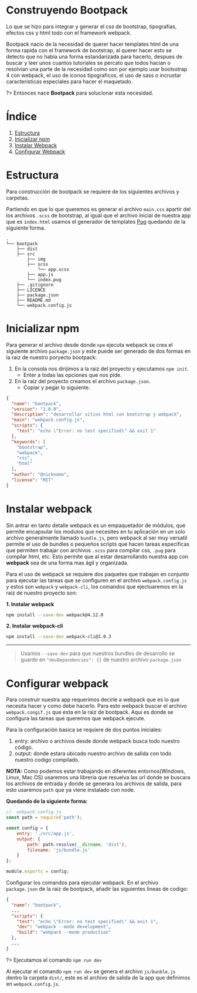 # Construyendo Bootpack

Lo que se hizo para integrar y generar el css de bootstrap, tipografias, efectos css y html todo con el framework webpack.

Bootpack nacio de la necesidad de querer hacer templates html de una forma rapida con el framework de bootstrap, al querer hacer esto se detecto que no habia una forma estandarizada para hacerlo, despues de buscar y leer unos cuantos tutoriales se percato que todos hacian o resolvian una parte de la necesidad como son por ejemplo usar bootsstrap 4 con webpack, el uso de iconos tipograficos, el uso de sass o incrustar caracteristicas especiales para hacer el maquetado.

?> Entonces nace **Bootpack** para solucionar esta necesidad.

# Índice

1. [Estructura](construyendo?id=estructura)
2. [Inicializar npm](construyendo?id=inicializar-npm)
3. [Instalar Webpack](construyendo?id=instalar-webpack)
4. [Configurar Webpack](construyendo?id=configurar-webpack)


# Estructura

Para construcción de bootpack se requiere de los siguientes archivos y carpetas.

Partiendo en que lo que queremos es generar el archivo `main.css` apartir del los archivos `.scss` de bootstrap, al igual que el archivo inicial de nuestra app que es `index.html` usamos el generador de templates [Pug](https://pugjs.org/) quedando de la siguiente forma.

```text
.
└── bootpack
    ├── dist
    ├── src
    	├── img
        ├── scss
        	└── app.scss
        ├── app.js
        └── index.pug
    ├── .gitignore
    ├── LICENCE
    ├── package.json
    ├── README.md
    └── webpack.config.js
```

# Inicializar npm

Para generar el archivo desde donde `npm` ejecuta webpack se crea el siguiente archivo `package.json` y este puede ser generado de dos formas en la raiz de nuestro poryecto bootpack:

1. En la consola nos dirijimos a la raiz del proyecto y ejecutamos `npm init`.
	* Enter a todas las opciones que nos pide.
2. En la raiz del proyecto creamos el archivo `package.json`.
	* Copiar y pegar lo siguiente.

```json
{
  "name": "bootpack",
  "version": "1.0.0",
  "description": "desarrollar sitios html con bootstrap y webpack",
  "main": "webpack.config.js",
  "scripts": {
    "test": "echo \"Error: no test specified\" && exit 1"
  },
  "keywords": [
    "bootstrap",
    "webpack",
    "css",
    "html"
  ],
  "author": "@nickname",
  "license": "MIT"
}

```

# Instalar webpack

Sin antrar en tanto detalle webpack es un empaquetador de módulos, que permite encapsular los modulos que necesites en tu aplicación en un solo archivo generalmente llamado `bundle.js`, pero webpack al ser muy versatil permite el uso de bundles o pequeños scripts que hacen tareas especificas que permiten trabajar con archivos `.scss` para compilar css, `.pug` para compilar html, etc. Esto permite que al estar desarrollando nuestra app con **webpack** sea de una forma mas ágil y organizada.

Para el uso de webpack se requiere dos paquetes que trabajan en conjunto para ejecutar las tareas que se configuren en el archivo `webpack.config.js` y estos son `webpack` y `webpack-cli`, los comandos que ejectuaremos en la raiz de nuestro proyecto son:

**1. Instalar webpack**

```bash
npm install --save-dev webpack@4.12.0
```

**2. Instalar webpack-cli**

```bash
npm install --save-dev webpack-cli@3.0.3
```
___

> Usamos `--save-dev` para que nuestros bundles de desarrollo se guarde en `"devDependencies": {}` de nuestro archivo `package.json`

# Configurar webpack

Para construir nuestra app requerimos decirle a webpack que es lo que necesita hacer y como debe hacerlo. Para esto webpack buscar el archivo `webpack.congif.js` que esta en la raiz de bootpack. Aqui es donde se configura las tareas que queremos que webpack ejecute.

Para la configuración basica se requiere de dos puntos iniciales:

1. entry: archivo o archivos desde donde webpack busca todo nuestro código.
2. output: donde estara ubicado nuestro archivo de salida con todo nuestro codigo compilado.

**NOTA:** Como podemos estar trabajando en diferentes entornos(Windows, Linux, Mac OS) usaremos una libreria que resuelva las url donde se buscara los archivos de entrada y donde se generara los archivos de salida, para esto usaremos `path` que ya viene instalado con node.

**Quedando de la siguiente forma:**

```javascript
//  webpack.config.js 
const path = require('path');

const config = {
    entry: './src/app.js',
    output: {
        path: path.resolve(__dirname, 'dist'),
        filename: 'js/bundle.js'
    }
};

module.exports = config;
```

Configurar los comandos para ejecutar webpack. En el archivo `package.json` de la raiz de bootpack, añadir las siguientes lineas de codigo:

```json
{
  "name": "bootpack",
  ...
  "scripts": {
    "test": "echo \"Error: no test specified\" && exit 1",
    "dev": "webpack --mode development",
    "build": "webpack --mode production"
  },
  ...
}

```

?> Ejecutamos el comando `npm run dev`

Al ejecutar el comando `npm run dev` se genera el archivo `js/bunble.js` dentro la carpeta `dist/`,  este es el archivo de salida de la app que definimos en `webpack.config.js`.